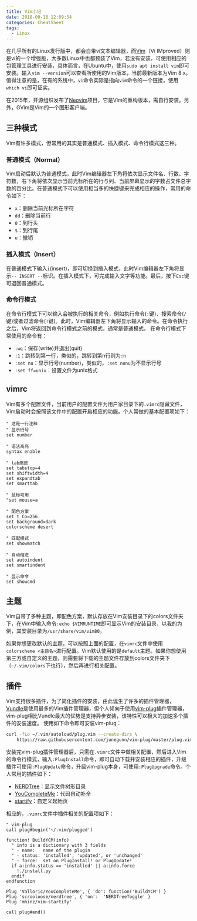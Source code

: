 ```yaml
---
title: Vim小记
date: 2018-09-18 12:09:54
categories: CheatSheet
tags:
  - Linux
---
```


在几乎所有的Linux发行版中，都会自带vi文本编辑器，而[Vim](https://www.vim.org/)（Vi IMproved）则是vi的一个增强版，大多数Linux中也都预装了Vim，若没有安装，可使用相应的包管理工具进行安装，具体而言，在Ubuntu中，使用`sudo apt install vim`即可安装。输入`vim --version`可以查看所使用的Vim版本，当前最新版本为Vim 8.x。值得注意的是，在有的系统中，`vi`命令实际是指向`vim`命令的一个链接，使用`which vi`即可证实。

在2015年，开源组织发布了[Neovim](https://neovim.io/)项目，它是Vim的重构版本，需自行安装。另外，GVim是Vim的一个图形客户端。
<!--more-->
## 三种模式
Vim有许多模式，但常用的其实是普通模式、插入模式、命令行模式这三种。
### 普通模式（Normal）
Vim启动后默认为普通模式，此时Vim编辑器左下角将依次显示文件名、行数、字符数，右下角将依次显示当前光标所在的行与列、当前屏幕显示的字数占文件总字数的百分比。在普通模式下可以使用相当多的快捷键来完成相应的操作，常用的命令如下：
- `x`：删除当前光标所在字符
- `dd`：删除当前行
- `0`：到行头
- `$`：到行尾
- `u`：撤销

### 插入模式（Insert）
在普通模式下输入`i`(insert)，即可切换到插入模式，此时Vim编辑器左下角将显示`-- INSERT --`标识。在插入模式下，可完成输入文字等功能。最后，按下`Esc`键可退回普通模式。

### 命令行模式
在命令行模式下可以输入会被执行的相关命令，例如执行命令(`:`键)、搜索命令(`/`键)或者过滤命令(`!`键)。此时，Vim编辑器左下角将显示输入的命令。在命令执行之后，Vim将返回到命令行模式之前的模式，通常是普通模式。
在命令行模式下常使用的命令有：
- `:wq`：保存(write)并退出(quit)
- `:1`：跳转到第一行，类似的，跳转到第n行则为`:n`
- `:set nu`：显示行号(number)，类似的，`:set nonu`为不显示行号
- `:set ff=unix`：设置文件为unix格式

## vimrc
Vim有多个配置文件，当前用户的配置文件为用户家目录下的`.vimrc`隐藏文件，Vim启动时会按照该文件中的配置开启相应的功能。个人常做的基本配置项如下：
```
" 这是一行注释
" 显示行号
set number

" 语法高亮
syntax enable

" tab缩进
set tabstop=4
set shiftwidth=4
set expandtab
set smarttab

" 鼠标可用
"set mouse=a

" 配色方案
set t_Co=256
set background=dark
colorscheme desert

" 匹配模式
set showmatch

" 自动缩进
set autoindent
set smartindent

" 显示命令
set showcmd
```
## 主题
Vim自带了多种主题，即配色方案，默认存放在Vim安装目录下的colors文件夹下，在Vim中输入命令`:echo $VIMRUNTIME`即可显示Vim的安装目录，以我的为例，其安装目录为`/usr/share/vim/vim80`。

如果你想更改默认的主题，可以按照上面的配置，在`vimrc`文件中使用`colorscheme <主题名>`进行配置。Vim默认使用的是`default`主题。如果你想使用第三方或自定义的主题，则需要将下载的主题文件存放到colors文件夹下（`~/.vim/colors`下也行），然后再进行相关配置。
## 插件
Vim支持很多插件，为了简化插件的安装，由此诞生了许多的插件管理器，[Vundle](https://github.com/VundleVim/Vundle.vim)是使用最多的Vim插件管理器，但个人倾向于使用[vim-plug](https://github.com/junegunn/vim-plug)插件管理器，vim-plug相比Vundle最大的优势是支持异步安装，该特性可以极大的加速多个插件的安装速度。
使用如下命令即可安装vim-plug：
```bash
curl -fLo ~/.vim/autoload/plug.vim --create-dirs \
    https://raw.githubusercontent.com/junegunn/vim-plug/master/plug.vim
```
安装完vim-plug插件管理器后，只需在`.vimrc`文件中做相关配置，然后进入Vim的命令行模式，输入`:PlugInstall`命令，即可自动下载并安装相应的插件，升级插件可使用`:PlugUpdate`命令，升级vim-plug本身，可使用`:PlugUpgrade`命令。个人常用的插件如下：
- [NERDTree](https://github.com/scrooloose/nerdtree)：显示文件树形目录
- [YouCompleteMe](https://github.com/Valloric/YouCompleteMe)：代码自动补全
- [startify](https://github.com/mhinz/vim-startify)：自定义起始页

相应的，`.vimrc`文件中插件相关的配置项如下：
```
" vim-plug
call plug#begin('~/.vim/plugged')

function! BuildYCM(info)
  " info is a dictionary with 3 fields
  " - name:   name of the plugin
  " - status: 'installed', 'updated', or 'unchanged'
  " - force:  set on PlugInstall! or PlugUpdate!
  if a:info.status == 'installed' || a:info.force
    !./install.py
  endif
endfunction

Plug 'Valloric/YouCompleteMe', { 'do': function('BuildYCM') }
Plug 'scrooloose/nerdtree', { 'on':  'NERDTreeToggle' }
Plug 'mhinz/vim-startify'

call plug#end()
```